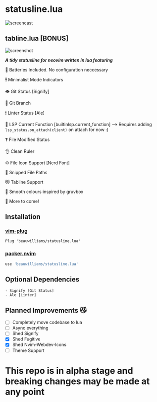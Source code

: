 # statusline.lua

![screencast](https://i.ibb.co/DM0pykL/op.gif)

## tabline.lua [BONUS] 

![screenshot](https://i.ibb.co/zhqf9nK/Screen-Shot-2021-02-09-at-2-19-10-pm.png)

***A tidy statusline for neovim written in lua featuring***

🔋 Batteries Included. No configuration neccessary

🕴  Minimalist Mode Indicators

👁  Git Status [Signify]

🌴 Git Branch

❗️ Linter Status [Ale]

🔦 LSP Current Function [builtinlsp.current_function] --> Requires adding `lsp_status.on_attach(client)` on attach for now :)

❓ File Modified Status

👌 Clean Ruler

⚙️  File Icon Support [Nerd Font]

🙌 Snipped File Paths

😻 Tabline Support

🎨 Smooth colours inspired by gruvbox

🚀 More to come!

## Installation
### [vim-plug](https://github.com/junegunn/vim-plug)
```vim
Plug 'beauwilliams/statusline.lua'
```
### [packer.nvim](https://github.com/wbthomason/packer.nvim)
```lua
use 'beauwilliams/statusline.lua'
```


## Optional Dependencies

    - Signify [Git Status]
    - Ale [Linter]

## Planned Improvements 😼

- [ ] Completely move codebase to lua
- [ ] Async everything
- [ ] Shed Signify
- [x] Shed Fugitive
- [x] Shed Nvim-Webdev-Icons
- [ ] Theme Support

# This repo is in alpha stage and breaking changes may be made at any point
